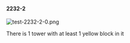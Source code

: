 #### 2232-2
![test-2232-2-0.png](https://github.com/lil-lab/nlvr/raw/master/nlvr/test/images/1/test-2232-2-0.png "test-2232-2-0.png")

There is 1 tower with at least 1 yellow block in it